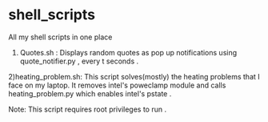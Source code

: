 # shell_scripts
All my shell scripts in one place 

1) Quotes.sh : Displays random quotes as pop up notifications using quote_notifier.py , every t seconds . 


2)heating_problem.sh: This script solves(mostly) the heating problems that I face on my laptop. It removes intel's poweclamp module and calls heating_problem.py which enables intel's pstate .

Note: This script requires root privileges to run .



